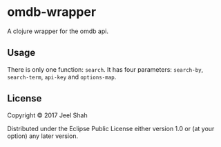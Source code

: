 # omdb-wrapper

A clojure wrapper for the omdb api.

## Usage

There is only one function: `search`. It has four parameters: `search-by`,
`search-term`, `api-key` and `options-map`.



## License

Copyright © 2017 Jeel Shah

Distributed under the Eclipse Public License either version 1.0 or (at
your option) any later version.
